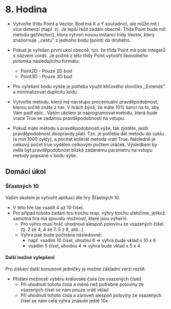 # 8. Hodina

- Vytvořte třídu Point a Vector. Bod má X a Y souřadnici, ale může mít i více dimenzí (např. z). Je lepší řešit zadání obecně. Třída Point bude mít metodu getVector(), ktera vytvori novou instanci tridy Vector, ktery znazornuje ,,cestu" z jednoho bodu (point) do druhého.
- Pokud je vyřešen první ukol obecně, tzn. že třída Point má pole integerů s názvem cords. Je požné z této třídy Point vytvořit libovolného potomka následujícího formátu:
  - Point2D - Pouze 2D bod
  - Point3D - Pouze 3D bod
- Pro vyřešení bodu výšše je potřeba využít klíčového slovíčka ,,Extends" a minimalizovat duplicitu kódu.

- Vytvořte metodu, která má navstupu procentuální pravděpodobnost, kterou určitě znáte z her. V hrách bývá, že máte 10% šanci na to, aby Vám padl epic.. Vaším ukolem je naprogramovat metodu, která bude vrace True se zadanou pravděpodobností na vstupu.
- Pokud máte metodu s pravděpodobností výše, tak zjistěte, jestli pravděpodobnost doopravdy platí. Tzn. je potřeba dát metodu do cyklu (s min 1000 cykly), a pocítat kolikrát metoda vrátí True. Následně je celkový počet true vydělen celkovým počtem otáček. Výsledkem by měla být pravděpodobnost blízká zadanému parametru na vstupu metody popsané v bodu výše.

## **Domácí úkol**

### Šťastných 10

Vašim úkolem je vytvořit aplikaci dle hry Šťastných 10.

- V této hře lze vsadit 4 až 10 číšel.
- Pro případ tohoto zadání hru trochu resp. výhry trochu ulehčíme, jelikož samotná hra má spoustu možností, které jsou výherní.
  - Pro výhru musí hráč uhodnout alespoň polovinu ze vsazených číšel. (tj. 2 ze 4, 4 ze 7, 5 z 9, atd...)
  - Výhra pak bude počínána následovně:
    - např. vsadím 10 čísel, uhodnu 6 => výhra bude vklad x 10 x 6
    - vsadím 5 čísel, uhodnu 4 => výhra bude vklad x 5 x 4

#### Další možné vylepšení
Pro získání další bonusové jedničky je možné základní verzi rozšít.
- Přidání možnosti vyběru královské čísla (ze vsazených čísel)
  - Při uhodnutí tohoto čísla a méně než potřebné poloviny ze vsazených čísel se nám pouze vrátí vklad
  - Pří uhodnutí tohoto čísla a zároveň alespoň poloviny ze vsazených čísel se nám celá výhra znásobí ještě 10x
